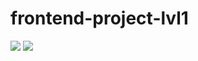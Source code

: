 # frontend-project-lvl1
<a href="https://codeclimate.com/github/codeclimate/codeclimate/maintainability"><img src="https://api.codeclimate.com/v1/badges/a99a88d28ad37a79dbf6/maintainability" /></a>
<a href = "https://github.com/NahshonYermiyahu/frontend-project-lvl1/actions">
  <img src = "https://github.com/NahshonYermiyahu/frontend-project-lvl1/workflows/Run%20linter/badge.svg"/>
</a>
